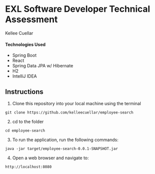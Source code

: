 # EXL Software Developer Technical Assessment
Kellee Cuellar

#### Technologies Used
- Spring Boot
- React
- Spring Data JPA w/ Hibernate
- H2
- IntelliJ IDEA

## Instructions

1. Clone this repository into your local machine using the terminal

`git clone https://github.com/kelleecuellar/employee-search`

2. cd to the folder

`cd employee-search`

3. To run the application, run the following commands: 

`java -jar target/employee-search-0.0.1-SNAPSHOT.jar`

4. Open a web browser and navigate to:

`http://localhost:8080`
